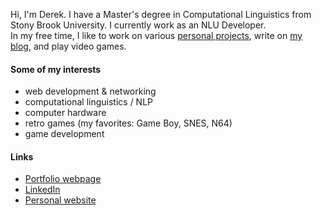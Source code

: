Hi, I'm Derek. I have a Master's degree in Computational Linguistics from Stony Brook University. I currently work as an NLU Developer.  
In my free time, I like to work on various [personal projects](https://derekandersen.net/projects), write on [my blog](https://derekandersen.net/blog), and play video games.

#### Some of my interests

- web development & networking
- computational linguistics / NLP
- computer hardware
- retro games (my favorites: Game Boy, SNES, N64)
- game development

#### Links

- [Portfolio webpage](https://dechrissen.github.io/)
- [LinkedIn](https://www.linkedin.com/in/derekcandersen/)
- [Personal website](https://www.derekandersen.net/) 
